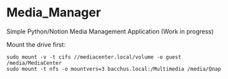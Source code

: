 # Media_Manager
Simple Python/Notion Media Management Application (Work in progress)

Mount the drive first:

```
sudo mount -v -t cifs //mediacenter.local/volume -o guest /media/MediaCenter
sudo mount -t nfs -o mountvers=3 bacchus.local:/Multimedia /media/Qnap
```
